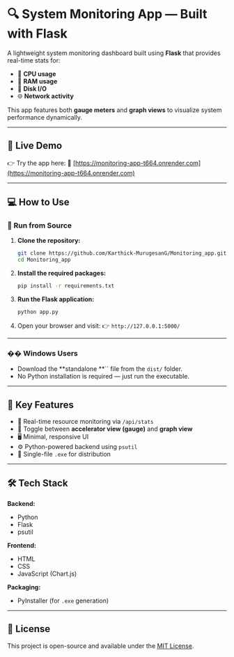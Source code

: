# 🔍 System Monitoring App — Built with Flask

A lightweight system monitoring dashboard built using **Flask** that provides real-time stats for:

* 🧠 **CPU usage**
* 🧵 **RAM usage**
* 📯 **Disk I/O**
* 🌐 **Network activity**

This app features both **gauge meters** and **graph views** to visualize system performance dynamically.

---

## 🚀 Live Demo

👉 Try the app here:
🔗 [https://monitoring-app-t664.onrender.com](https://monitoring-app-t664.onrender.com)

---

## 💻 How to Use

### 🔧 Run from Source

1. **Clone the repository:**

   ```bash
   git clone https://github.com/Karthick-MurugesanG/Monitoring_app.git
   cd Monitoring_app
   ```

2. **Install the required packages:**

   ```bash
   pip install -r requirements.txt
   ```

3. **Run the Flask application:**

   ```bash
   python app.py
   ```

4. Open your browser and visit:
   👉 `http://127.0.0.1:5000/`

---

### �� Windows Users

* Download the \*\*standalone \*\*\`\` file from the `dist/` folder.
* No Python installation is required — just run the executable.

---

## 📆 Key Features

* 🔁 Real-time resource monitoring via `/api/stats`
* 🔄 Toggle between **accelerator view (gauge)** and **graph view**
* 🖥️ Minimal, responsive UI
* ⚙️ Python-powered backend using `psutil`
* 🧳 Single-file `.exe` for distribution

---

## 🛠️ Tech Stack

**Backend:**

* Python
* Flask
* psutil

**Frontend:**

* HTML
* CSS
* JavaScript (Chart.js)

**Packaging:**

* PyInstaller (for `.exe` generation)

---

## 📄 License

This project is open-source and available under the [MIT License](LICENSE).
